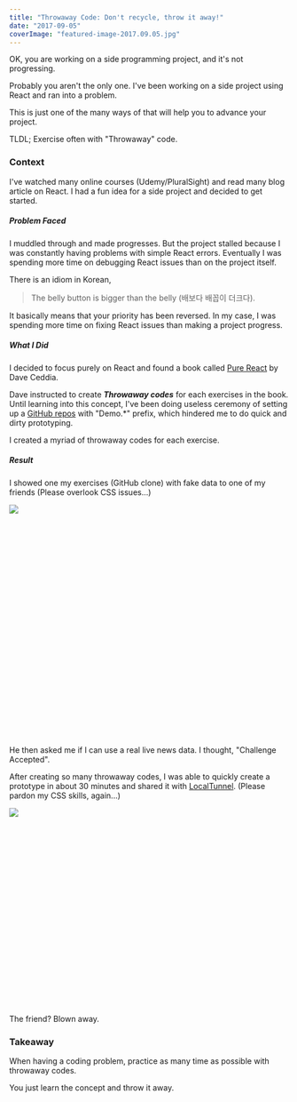 ```yaml
---
title: "Throwaway Code: Don't recycle, throw it away!"
date: "2017-09-05"
coverImage: "featured-image-2017.09.05.jpg"
---
```


OK, you are working on a side programming project, and it's not progressing.

Probably you aren't the only one. I've been working on a side project using React and ran into a problem.

This is just one of the many ways of that will help you to advance your project.

TLDL; Exercise often with "Throwaway" code.

### Context

I've watched many online courses (Udemy/PluralSight) and read many blog article on React. I had a fun idea for a side project and decided to get started.

##### Problem Faced

I muddled through and made progresses. But the project stalled because I was constantly having problems with simple React errors. Eventually I was spending more time on debugging React issues than on the project itself.

There is an idiom in Korean,

> The belly button is bigger than the belly (배보다 배꼽이 더크다).

It basically means that your priority has been reversed. In my case, I was spending more time on fixing React issues than making a project progress.

##### What I Did

I decided to focus purely on React and found a book called [Pure React](https://daveceddia.com/pure-react/) by Dave Ceddia.

Dave instructed to create _**Throwaway codes**_ for each exercises in the book. Until learning into this concept, I've been doing useless ceremony of setting up a [GitHub repos](https://github.com/dance2die?utf8=%E2%9C%93&tab=repositories&q=demo.&type=&language=) with "Demo.\*" prefix, which hindered me to do quick and dirty prototyping.

I created a myriad of throwaway codes for each exercise.

##### Result

I showed one my exercises (GitHub clone) with fake data to one of my friends (Please overlook CSS issues...)

![](https://www.slightedgecoder.com/wp-content/uploads/2017/09/GitHub-clone.jpg)

 

 

 

 

 

 

 

 

 

 

 

 

 

He then asked me if I can use a real live news data. I thought, "Challenge Accepted".

After creating so many throwaway codes, I was able to quickly create a prototype in about 30 minutes and shared it with [LocalTunnel](https://www.npmjs.com/package/localtunnel). (Please pardon my CSS skills, again...)

![](https://www.slightedgecoder.com/wp-content/uploads/2017/09/CNN-localhost.jpg)

 

 

 

 

 

 

 

 

 

 

 

The friend? Blown away.

### Takeaway

When having a coding problem, practice as many time as possible with throwaway codes.

You just learn the concept and throw it away.
